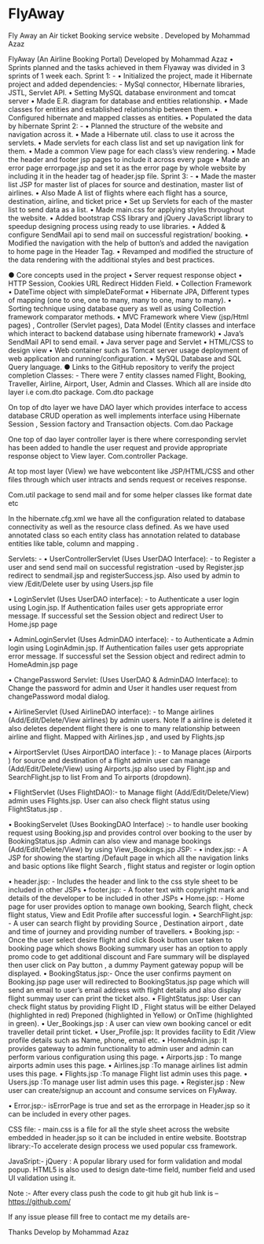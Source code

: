 # FlyAway
Fly Away an Air ticket Booking service website . Developed by Mohammad Azaz

FlyAway (An Airline Booking Portal)
Developed by Mohammad Azaz
•	Sprints planned and the tasks achieved in them 
	Flyaway was divided in 3 sprints of 1 week each.
Sprint 1: -
•	Initialized the project, made it Hibernate  project and added dependencies: - MySql connector, Hibernate libraries, JSTL, Servlet API.
•	Setting MySQL database environment and tomcat server 
•	Made E.R. diagram for database and entities relationship.
•	Made classes for entities and established relationship between them.
•	Configured hibernate and mapped classes as entities.
•	Populated the data by hibernate 
  Sprint 2: -
•	Planned the structure of the website and navigation across it.
•	Made a Hibernate util. class to use it across the servlets.
•	Made servlets for each class list and set up navigation link for them.
•	Made a common View page for each class’s view rendering.
•	Made the header and footer jsp pages to include it across every page
•	Made an error page errorpage.jsp and set it as the error page by whole website by including it in the header tag of header.jsp file.
 Sprint 3: -
•	Made the master list JSP for master list of places for source and destination, master list of airlines.
•	Also Made A list of flights where each flight has a source, destination, airline, and ticket price
•	Set up Servlets for each of the master list to send data as a list.
•	Made main.css for applying styles throughout the website. 
•	Added bootstrap CSS library and jQuery JavaScript library to speedup designing process using ready to use libraries.
•	Added & configure SendMail api to send mail on successful registration/ booking.
•	Modified the navigation with the help of button’s and added the navigation to home page in the Header Tag.
•	Revamped and modified the structure of the data rendering with the additional styles and best practices.

● Core concepts used in the project 
•	Server request response object 
•	HTTP Session, Cookies URL Redirect Hidden Field.
•	Collection Framework
•	DateTime object with simpleDateFormat
•	Hibernate JPA, Different types of mapping (one to one, one to many, many to one, many to many).
•	Sorting technique using database query as well as using Collection framework comparator methods.
•	MVC Framework where View (jsp/Html pages) , Controller (Servlet pages), Data Model (Entity classes and interface which interact to backend database using hibernate framework)
•	Java’s SendMail API to send email.
•	Java server page and Servlet
•	HTML/CSS to design view
•	Web container such as Tomcat server usage deployment of web application and running/configuration.
•	MySQL Database and SQL Query language.
● Links to the GitHub repository to verify the project completion
Classes: -
There were 7 entity classes named Flight, Booking, Traveller, Airline, Airport, User, Admin and Classes. Which all are inside dto layer i.e com.dto package.
Com.dto package

On top of dto layer we have DAO layer which provides interface to access database CRUD operation as well implements interface using Hibernate Session , Session factory and Transaction objects.
Com.dao Package

One top of dao layer controller layer is there where corresponding servlet has been added to handle the user request and provide appropriate response object to View layer.
Com.controller Package.

At top most layer (View) we have webcontent like JSP/HTML/CSS and other files through which user intracts and sends request or receives response.


Com.util package to send mail and for some helper classes like format date etc 

In the hibernate.cfg.xml we have all the configuration related to database connectivity as well as the resource class defined. As we have used annotated class so each entity class has annotation related to database entities like table, column and mapping .
 


    


Servlets: -
•	UserControllerServlet (Uses UserDAO Interface): - to Register a user and send send mail on successful registration -used by Register.jsp redirect to sendmail.jsp and registerSuccess.jsp.
Also used by admin to view /Edit/Delete user by using Users.jsp file

•	LoginServlet (Uses UserDAO interface): - to Authenticate a user login using Login.jsp. If Authentication failes user gets appropriate error message. If successful set the Session object and redirect User to Home.jsp page

•	AdminLoginServlet (Uses AdminDAO interface): - to Authenticate a Admin login using LoginAdmin.jsp. If Authentication failes user gets appropriate error message. If successful set the Session object and redirect admin to HomeAdmin.jsp page


•	ChangePassword Servlet: (Uses UserDAO & AdminDAO Interface): to Change the password for admin and User it handles user request from changePassword modal dialog.  

•	AirlineServlet (Used AirlineDAO interface): - to Mange airlines (Add/Edit/Delete/View airlines) by admin users. Note If a airline is deleted it also deletes dependent flight there is one to many relationship between airline and flight. Mapped with Airlines.jsp , and used by Flights.jsp 


•	AirportServlet (Uses AirportDAO interface ): - to Manage places (Airports ) for source and destination of a flight admin user can manage (Add/Edit/Delete/View) using Airports.jsp also used by Flight.jsp and SearchFlight.jsp to list From and To  airports (dropdown).

•	FlightServlet (Uses FlightDAO):- to Manage flight (Add/Edit/Delete/View)  admin uses Flights.jsp. User can also check flight status using FlightStatus.jsp .

•	BookingServelet (Uses BookingDAO Interface) :- to handle user booking request using Booking.jsp and provides control over booking to the user by BookingStatus.jsp .Admin can also view and manage bookings (Add/Edit/Delete/View) by using View_Bookings.jsp
JSP: -
•	index.jsp: - A JSP for showing the starting /Default page in  which all the navigation links and basic options like flight Search , flight status and register or login  option 

•	header.jsp: - Includes the header and link to the css style sheet to be included in other JSPs
•	footer.jsp: - A footer text with copyright mark and details of the developer to be included in other JSPs
•	Home.jsp: - Home page for user provides option to manage own booking, Search flight, check flight status, View and Edit Profile after successful login.
•	SearchFlight.jsp: - A user can search flight by providing Source , Destination airport , date and time of journey and providing number of travellers.
•	Booking.jsp: - Once the user select desire flight and click Book button user taken to booking page which shows Booking summary user has an option to apply promo code to get additional discount and Fare summary will be displayed then user click on Pay button , a dummy Payment gateway popup will be displayed.
•	BookingStatus.jsp:- Once the user confirms payment on Booking.jsp page user will redirected to BookingStatus.jsp page which will send an email to user’s email address with flight details and also display flight summay user can print the ticket also.
•	FlightStatus.jsp: User can check flight status by providing Flight ID , Flight status will be either Delayed (highlighted in red) Preponed (highlighted in Yellow) or OnTime (highlighted in green).
•	Uer_Bookings.jsp : A user can view own booking cancel  or edit traveller detail print ticket.
•	User_Profile.jsp: It provides facility to Edit /View profile details such as Name, phone, email etc.
•	HomeAdmin.jsp: It provides gateway to admin functionality to admin user and admin can perform various configuration using this page.
•	Airports.jsp : To mange airports admin uses this page.
•	Airlines.jsp :To manage airlines list admin uses this page. 
•	Flights.jsp :To manage Flight list admin uses this page. 
•	Users.jsp :To manage user list admin uses this page. 
•	Register.jsp : New user can create/signup an account and consume services on FlyAway.

•	Error.jsp:- isErrorPage is true and set as the errorpage in Header.jsp so it can be included in every other pages.

CSS file: -
main.css is a file for all the style sheet across the website embedded in header.jsp so it can be included in entire website. 
Bootstrap library:-To accelerate design process we used popular css framework.

JavaSript:-
	jQuery : A popular library used for form validation and modal popup.
HTML5 is also used to design date-time field, number field and used UI validation using it.

Note :- After every class push the code to git hub git hub link is – 
https://github.com/


 
If any issue please fill free to contact me my details are- 

Thanks 
Develop by 
Mohammad Azaz











